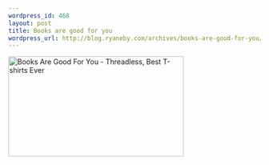 ```yaml
--- 
wordpress_id: 468
layout: post
title: Books are good for you
wordpress_url: http://blog.ryaneby.com/archives/books-are-good-for-you/
---
```

<a href="http://www.threadless.com/product/754/Books_Are_Good_For_You?streetteam=Eby" title="Books Are Good For You - Threadless, Best T-shirts Ever"><img src="http://www.threadless.com/productbanner/754/banner1.png" width="350" height="200" border="0" alt="Books Are Good For You - Threadless, Best T-shirts Ever"/></a>
